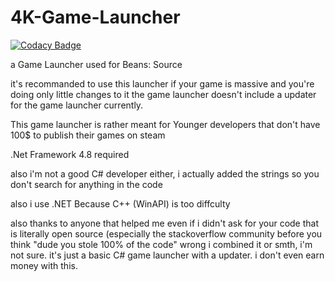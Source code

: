 # 4K-Game-Launcher
[![Codacy Badge](https://app.codacy.com/project/badge/Grade/ce19ebaa334d41cebaf002ad79e4d4de)](https://www.codacy.com/gh/Alvin4KHD-Studios/4K-Game-Launcher?utm_source=github.com&amp;utm_medium=referral&amp;utm_content=Alvin4KHD-Studios/4K-Game-Launcher&amp;utm_campaign=Badge_Grade)

a Game Launcher used for Beans: Source

it's recommanded to use this launcher if your game is massive and you're doing only little changes to it
the game launcher doesn't include a updater for the game launcher currently.

This game launcher is rather meant for Younger developers that don't have 100$ to publish their games on steam

.Net Framework 4.8 required

also i'm not a good C# developer either, i actually added the strings so you don't search for anything in the code 

also i use .NET Because C++ (WinAPI) is too diffculty

also thanks to anyone that helped me even if i didn't ask for your code that is literally open source (especially the stackoverflow community
before you think "dude you stole 100% of the code"
wrong i combined it or smth, i'm not sure.
it's just a basic C# game launcher with a updater.
i don't even earn money with this.

